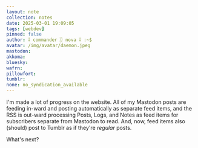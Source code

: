```yaml
---
layout: note
collection: notes
date: 2025-03-01 19:09:05
tags: [webdev]
pinned: false
author: ⸸ commander ░ nova ⸸ :~$
avatar: /img/avatar/daemon.jpeg
mastodon: 
akkoma: 
bluesky: 
wafrn: 
pillowfort: 
tumblr: 
none: no_syndication_available 
---
```

I'm made a lot of progress on the website. All of my Mastodon posts are feeding in-ward and posting automatically as separate feed items, and the RSS is out-ward processing Posts, Logs, and Notes as feed items for subscribers separate from Mastodon to read. And, now, feed items also (should) post to Tumblr as if they're *regular* posts.

What's next?